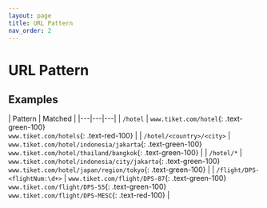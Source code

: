```yaml
---
layout: page
title: URL Pattern
nav_order: 2
---
```


# URL Pattern

## Examples

| Pattern | Matched |
|---|---|---|
| `/hotel` | `www.tiket.com/hotel`{: .text-green-100}<br>`www.tiket.com/hotels`{: .text-red-100} <i class="fa fa-times" aria-hidden="true"></i>|
| `/hotel/<country>/<city>` | `www.tiket.com/hotel/indonesia/jakarta`{: .text-green-100}<br>`www.tiket.com/hotel/thailand/bangkok`{: .text-green-100}   |
| `/hotel/*` | `www.tiket.com/hotel/indonesia/city/jakarta`{: .text-green-100}<br>`www.tiket.com/hotel/japan/region/tokyo`{: .text-green-100} | 
| `/flight/DPS-<flightNum:\d+>` | `www.tiket.com/flight/DPS-87`{: .text-green-100}<br>`www.tiket.com/flight/DPS-55`{: .text-green-100}<br>`www.tiket.com/flight/DPS-MESC`{: .text-red-100} <i class="fa fa-times" aria-hidden="true"></i> |



